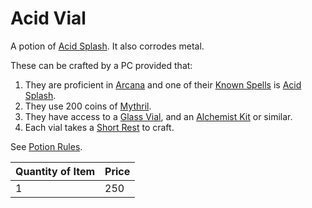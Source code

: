# Acid Vial

A potion of [Acid Splash](../../../Magic/Spells/Spells%20by%20Level/Level%200/Acid%20Splash.md). It also corrodes metal.

These can be crafted by a PC provided that:

1. They are proficient in [Arcana](../../../Player%20Characters/Skills/Arcana.md) and one of their [Known Spells](../../../Magic/Spellcasting/Spell%20Learning/Known%20Spells.md) is [Acid Splash](../../../Magic/Spells/Spells%20by%20Level/Level%200/Acid%20Splash.md).
2. They use 200 coins of [Mythril](../../../Magic/Spellcasting/Mythril.md).
3. They have access to a [Glass Vial](../10%20Coins/Glass%20Vial.md), and an [Alchemist Kit](../100%20Coins/Alchemist%20Kit.md) or similar.
4. Each vial takes a [Short Rest](../../../Game%20Procedures/Core%20Procedures/Resting.md#Short%20Rest) to craft.

See [Potion Rules](../../../Magic/Crafting/Potion%20Rules.md).

| Quantity of Item | Price |
| ---------------- | ----- |
| 1                | 250   |
